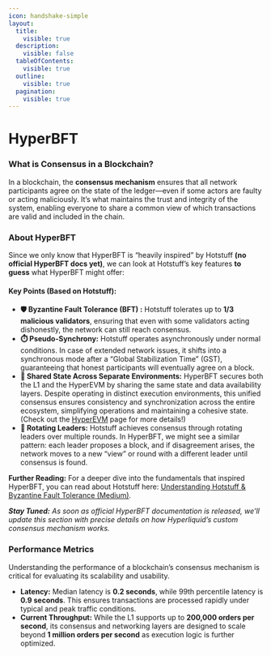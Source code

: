 ```yaml
---
icon: handshake-simple
layout:
  title:
    visible: true
  description:
    visible: false
  tableOfContents:
    visible: true
  outline:
    visible: true
  pagination:
    visible: true
---
```


# HyperBFT

### What is Consensus in a Blockchain?

In a blockchain, the **consensus mechanism** ensures that all network participants agree on the state of the ledger—even if some actors are faulty or acting maliciously. It’s what maintains the trust and integrity of the system, enabling everyone to share a common view of which transactions are valid and included in the chain.

### About HyperBFT

Since we only know that HyperBFT is “heavily inspired” by Hotstuff **(no official HyperBFT docs yet)**, we can look at Hotstuff’s key features **to guess** what HyperBFT might offer:

#### **Key Points (Based on Hotstuff):**

* **🛡️ Byzantine Fault Tolerance (BFT) :** Hotstuff tolerates up to **1/3 malicious validators**, ensuring that even with some validators acting dishonestly, the network can still reach consensus.
* **⏱️ Pseudo-Synchrony:** Hotstuff operates asynchronously under normal conditions. In case of extended network issues, it shifts into a synchronous mode after a “Global Stabilization Time” (GST), guaranteeing that honest participants will eventually agree on a block.
* **👥 Shared State Across Separate Environments:** HyperBFT secures both the L1 and the HyperEVM by sharing the same state and data availability layers. Despite operating in distinct execution environments, this unified consensus ensures consistency and synchronization across the entire ecosystem, simplifying operations and maintaining a cohesive state. (Check out the [HyperEVM](hyperevm.md) page for more details!)
* **🔄 Rotating Leaders:** Hotstuff achieves consensus through rotating leaders over multiple rounds. In HyperBFT, we might see a similar pattern: each leader proposes a block, and if disagreement arises, the network moves to a new “view” or round with a different leader until consensus is found.

**Further Reading:** For a deeper dive into the fundamentals that inspired HyperBFT, you can read about Hotstuff here: [Understanding Hotstuff & Byzantine Fault Tolerance (Medium)](https://medium.com/@Elifhilalumucu/understanding-hotstuff-and-byzantine-fault-tolerance-393ca878173f).

_**Stay Tuned:** As soon as official HyperBFT documentation is released, we’ll update this section with precise details on how Hyperliquid’s custom consensus mechanism works._

### Performance Metrics

Understanding the performance of a blockchain’s consensus mechanism is critical for evaluating its scalability and usability.

* **Latency:** Median latency is **0.2 seconds**, while 99th percentile latency is **0.9 seconds**. This ensures transactions are processed rapidly under typical and peak traffic conditions.
* **Current Throughput:** While the L1 supports up to **200,000 orders per second**, its consensus and networking layers are designed to scale beyond **1 million orders per second** as execution logic is further optimized.

